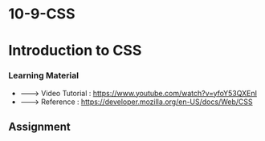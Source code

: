 # 10-9-CSS

# Introduction to CSS 

### Learning Material
* ---> Video Tutorial : https://www.youtube.com/watch?v=yfoY53QXEnI
* ---> Reference : https://developer.mozilla.org/en-US/docs/Web/CSS

## Assignment
